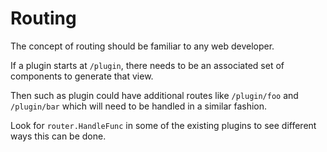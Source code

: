 # Routing

The concept of routing should be familiar to any web developer.

If a plugin starts at `/plugin`, there needs to be an associated set of components to generate that view.

Then such as plugin could have additional routes like `/plugin/foo` and `/plugin/bar` which will need to be handled in a similar fashion.

Look for `router.HandleFunc` in some of the existing plugins to see different ways this can be done.
